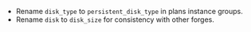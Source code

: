 - Rename `disk_type` to `persistent_disk_type` in plans instance groups.
- Rename `disk` to `disk_size` for consistency with other forges.
